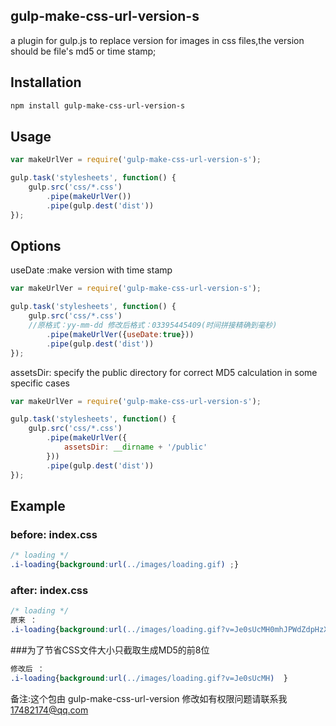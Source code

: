 ## gulp-make-css-url-version-s



a plugin for gulp.js to replace version for images in css files,the version should be file's md5 or time stamp;

## Installation

```bash
npm install gulp-make-css-url-version-s
```

## Usage

```js
var makeUrlVer = require('gulp-make-css-url-version-s');

gulp.task('stylesheets', function() {
    gulp.src('css/*.css')
        .pipe(makeUrlVer())
        .pipe(gulp.dest('dist'))
});
```

## Options

useDate :make version with time stamp

```js
var makeUrlVer = require('gulp-make-css-url-version-s');

gulp.task('stylesheets', function() {
    gulp.src('css/*.css')
    //原格式：yy-mm-dd 修改后格式：03395445409(时间拼接精确到毫秒)  
        .pipe(makeUrlVer({useDate:true}))  
        .pipe(gulp.dest('dist'))
});
```

assetsDir: specify the public directory for correct MD5 calculation in some specific cases

```js
var makeUrlVer = require('gulp-make-css-url-version-s');

gulp.task('stylesheets', function() {
    gulp.src('css/*.css')
        .pipe(makeUrlVer({
            assetsDir: __dirname + '/public'
        }))
        .pipe(gulp.dest('dist'))
});
```

## Example

### before: index.css

```css
/* loading */
.i-loading{background:url(../images/loading.gif) ;}    
```

### after: index.css

```css
/* loading */
原来 ：
.i-loading{background:url(../images/loading.gif?v=Je0sUcMH0mhJPWdZdpHzXg%3D%3D)}
```
###为了节省CSS文件大小只截取生成MD5的前8位
```css
修改后 ：
.i-loading{background:url(../images/loading.gif?v=Je0sUcMH)  }
```


备注:这个包由 gulp-make-css-url-version 修改如有权限问题请联系我 17482174@qq.com
